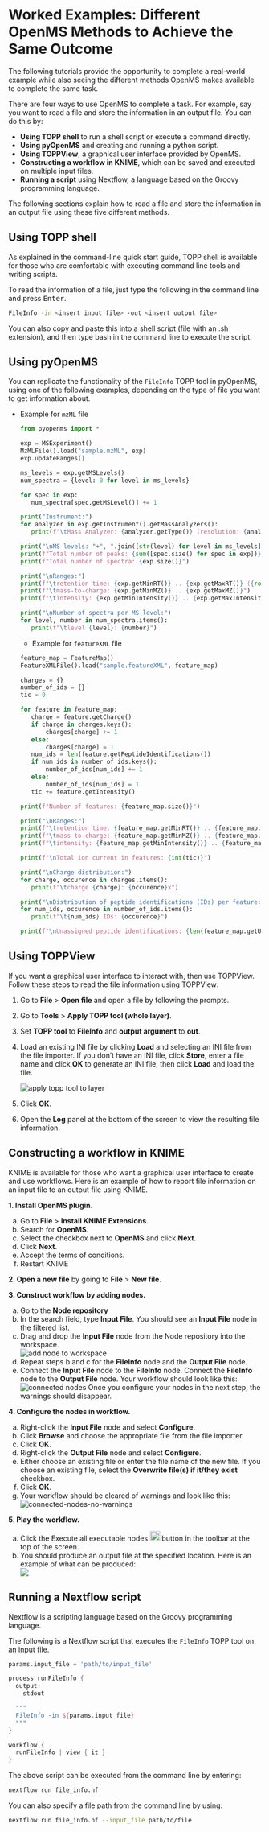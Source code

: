 Worked Examples: Different OpenMS Methods to Achieve the Same Outcome
======================================================================

The following tutorials provide the opportunity to complete a real-world example while also seeing the different methods OpenMS makes available to complete the same task.

There are four ways to use OpenMS to complete a task. For example, say you want to read a file and store the information in an output file. You can do this by:

- **Using TOPP shell** to run a shell script or execute a command directly.
- **Using pyOpenMS** and creating and running a python script.
- **Using TOPPView**, a graphical user interface provided by OpenMS.
- **Constructing a workflow in KNIME**, which can be saved and executed on multiple input files.
- **Running a script** using Nextflow, a language based on the Groovy programming language.

The following sections explain how to read a file and store the information in an output file using these five different methods.

## Using TOPP shell

As explained in the command-line quick start guide, TOPP shell is available for those who are comfortable with executing command line tools and writing scripts.

To read the information of a file, just type the following in the command line and press <kbd>Enter</kbd>.

```bash
FileInfo -in <insert input file> -out <insert output file>
```

You can also copy and paste this into a shell script (file with an .sh extension), and then type bash <insert file> in the command line to execute the script.

## Using pyOpenMS

You can replicate the functionality of the `FileInfo` TOPP tool in pyOpenMS, using one of the following examples, depending on the type of file you want to get information about.

- Example for `mzML` file

  ```python
  from pyopenms import *

  exp = MSExperiment()
  MzMLFile().load("sample.mzML", exp)
  exp.updateRanges()

  ms_levels = exp.getMSLevels()
  num_spectra = {level: 0 for level in ms_levels}

  for spec in exp:
     num_spectra[spec.getMSLevel()] += 1

  print("Instrument:")
  for analyzer in exp.getInstrument().getMassAnalyzers():
     print(f"\tMass Analyzer: {analyzer.getType()} (resolution: {analyzer.getResolution()})")

  print("\nMS levels: "+", ".join([str(level) for level in ms_levels]))
  print(f"Total number of peaks: {sum([spec.size() for spec in exp])}")
  print(f"Total number of spectra: {exp.size()}")

  print("\nRanges:")
  print(f"\tretention time: {exp.getMinRT()} .. {exp.getMaxRT()} ({round((exp.getMaxRT()-exp.getMinRT())/60, 2)} min)")
  print(f"\tmass-to-charge: {exp.getMinMZ()} .. {exp.getMaxMZ()}")
  print(f"\tintensity: {exp.getMinIntensity()} .. {exp.getMaxIntensity()}")

  print("\nNumber of spectra per MS level:")
  for level, number in num_spectra.items():
     print(f"\tlevel {level}: {number}")
  ```
  - Example for `featureXML` file

  ```python
  feature_map = FeatureMap()
  FeatureXMLFile().load("sample.featureXML", feature_map)

  charges = {}
  number_of_ids = {}
  tic = 0

  for feature in feature_map:
     charge = feature.getCharge()
     if charge in charges.keys():
         charges[charge] += 1
     else:
         charges[charge] = 1
     num_ids = len(feature.getPeptideIdentifications())
     if num_ids in number_of_ids.keys():
         number_of_ids[num_ids] += 1
     else:
         number_of_ids[num_ids] = 1
     tic += feature.getIntensity()

  print(f"Number of features: {feature_map.size()}")

  print("\nRanges:")
  print(f"\tretention time: {feature_map.getMinRT()} .. {feature_map.getMaxRT()} ({round((feature_map.getMaxRT()-feature_map.getMinRT())/60, 2)} min)")
  print(f"\tmass-to-charge: {feature_map.getMinMZ()} .. {feature_map.getMaxMZ()}")
  print(f"\tintensity: {feature_map.getMinIntensity()} .. {feature_map.getMaxIntensity()}")

  print(f"\nTotal ion current in features: {int(tic)}")

  print("\nCharge distribution:")
  for charge, occurence in charges.items():
     print(f"\tcharge {charge}: {occurence}x")

  print("\nDistribution of peptide identifications (IDs) per feature:")
  for num_ids, occurence in number_of_ids.items():
     print(f"\t{num_ids} IDs: {occurence}")

  print(f"\nUnassigned peptide identifications: {len(feature_map.getUnassignedPeptideIdentifications())}")
  ```

## Using TOPPView

If you want a graphical user interface to interact with, then use TOPPView. Follow these steps to read the file information using TOPPView:

1. Go to **File** > **Open file** and open a file by following the prompts.
2. Go to **Tools** > **Apply TOPP tool (whole layer)**.
3. Set **TOPP tool** to **FileInfo** and **output argument** to **out**.
4. Load an existing INI file by clicking **Load** and selecting an INI file from the file importer. If you don’t have an INI file, click **Store**, enter a file name and click **OK** to generate an INI file, then click **Load** and load the file.

   ![apply topp tool to layer](../images/tutorials/toppview/apply-topp-tool-to-layer.png)
5. Click **OK**.
6. Open the **Log** panel at the bottom of the screen to view the resulting file information.

## Constructing a workflow in KNIME

KNIME is available for those who want a graphical user interface to create and use workflows. Here is an example of how to report file information on an input file to an output file using KNIME.

**1. Install OpenMS plugin**.
   <ol type="a">
    <li>Go to <b>File</b> > <b>Install KNIME Extensions</b>.</li>
    <li>Search for <b>OpenMS</b>.</li>
    <li>Select the checkbox next to <b>OpenMS</b> and click <b>Next</b>.</li>
    <li>Click <b>Next</b>.</li>
    <li>Accept the terms of conditions.</li>
    <li>Restart KNIME</li>
   </ol>

**2. Open a new file** by going to **File** > **New file**.

**3. Construct workflow by adding nodes.**
   <ol type="a">
   <li>Go to the <b>Node repository</b></li>
   <li>In the search field, type <b>Input File</b>. You should see an <b>Input File</b> node in the filtered list.</li>
   <li>Drag and drop the <b>Input File</b> node from the Node repository into the workspace.</li>
   <img src="https://raw.githubusercontent.com/OpenMS/OpenMS-docs/staging/docs/images/tutorials/knime/add-node-to-workspace.gif" alt="add node to workspace"></img>
   <li>Repeat steps b and c for the <b>FileInfo</b> node and the <b>Output File</b> node.</li>
   <li>Connect the <b>Input File</b> node to the <b>FileInfo</b> node. Connect the <b>FileInfo</b> node to the <b>Output File</b> node. Your workflow should look like this:</li>
   <img src="https://raw.githubusercontent.com/OpenMS/OpenMS-docs/staging/docs/images/tutorials/knime/connected-nodes-not-configured.png" alt="connected nodes"></img>
   Once you configure your nodes in the next step, the warnings should disappear.
   </ol>

**4. Configure the nodes in workflow.**
   <ol type="a">
   <li>Right-click the <b>Input File</b> node and select <b>Configure</b>.</li>
   <li>Click <b>Browse</b> and choose the appropriate file from the file importer.</li>
   <li>Click <b>OK</b>.</li>
   <li>Right-click the <b>Output File</b> node and select <b>Configure</b>.</li>
   <li>Either choose an existing file or enter the file name of the new file. If you choose an existing file, select the <b>Overwrite file(s) if it/they exist</b> checkbox.</li>
   <li>Click <b>OK</b>.</li>
   <li>Your workflow should be cleared of warnings and look like this:</li>
   <img src="https://raw.githubusercontent.com/OpenMS/OpenMS-docs/staging/docs/images/tutorials/knime/connected-nodes-configured.png" alt="connected-nodes-no-warnings"></img>
   </ol>

**5. Play the workflow.**
   <ol type="a">
   <li>Click the Execute all executable nodes <img src="https://raw.githubusercontent.com/OpenMS/OpenMS-docs/staging/docs/images/tutorials/knime/play-button.png" width="20"></img> button in the toolbar at the top of the screen.</li>
   <li>You should produce an output file at the specified location. Here is an example of what can be produced:</li>
   <img src="https://raw.githubusercontent.com/OpenMS/OpenMS-docs/staging/docs/images/tutorials/knime/output-file.png"></img>
   </ol>

## Running a Nextflow script

Nextflow is a scripting language based on the Groovy programming language.

The following is a Nextflow script that executes the `FileInfo` TOPP tool on an input file.

```groovy
params.input_file = 'path/to/input_file'

process runFileInfo {
  output:
    stdout

  """
  FileInfo -in ${params.input_file}
  """
}

workflow {
  runFileInfo | view { it }
}
```

The above script can be executed from the command line by entering:

```bash
nextflow run file_info.nf
```

You can also specify a file path from the command line by using:

```bash
nextflow run file_info.nf --input_file path/to/file
```
